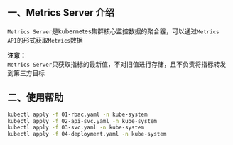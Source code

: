 ## 一、Metrics Server 介绍
`Metrics Server`是kubernetes集群核心监控数据的聚合器，可以通过`Metrics API`的形式获取`Metrics`数据

**注意：**  
`Metrics Server`只获取指标的最新值，不对旧值进行存储，且不负责将指标转发到第三方目标

## 二、使用帮助
```bash
kubectl apply -f 01-rbac.yaml -n kube-system
kubectl apply -f 02-api-svc.yaml -n kube-system
kubectl apply -f 03-svc.yaml -n kube-system
kubectl apply -f 04-deployment.yaml -n kube-system
```
